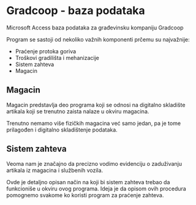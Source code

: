 # Gradcoop - baza podataka
Microsoft Access baza podataka za građevinsku kompaniju Gradcoop

Program se sastoji od nekoliko važnih komponenti prčemu su najvažnije:
  - Praćenje protoka goriva
  - Troškovi gradilišta i mehanizacije
  - Sistem zahteva 
  - Magacin

## Magacin

Magacin predstavlja deo programa koji se odnosi na digitalno skladište artikala koji se trenutno zaista nalaze u okviru magacina.

Trenutno nemamo više fizičkih magacina već samo jedan, pa je tome prilagođen i digitalno skladištenje podataka.




## Sistem zahteva

Veoma nam je značajno da precizno vodimo evidenciju o zaduživanju artikala iz magacina i službenih vozila.

Ovde je detaljno opisan način na koji bi sistem zahteva trebao da funkcioniše u okviru ovog programa.
Ideja je da opisom ovih procedura pomognemo svakome ko koristi program za praćenje zahteva.



